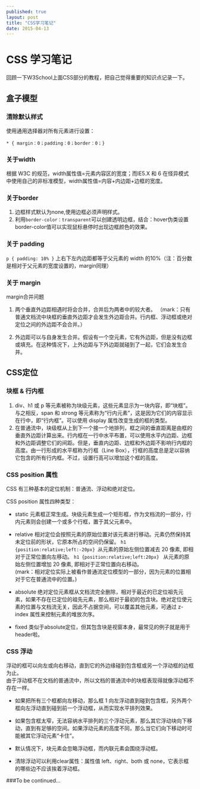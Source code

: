```yaml
---
published: true
layout: post
title: "CSS学习笔记"
date: 2015-04-13
---
```


# CSS 学习笔记 

回顾一下W3School上面CSS部分的教程，把自己觉得重要的知识点记录一下。

## 盒子模型

### 清除默认样式

使用通用选择器对所有元素进行设置： 

``` 
* { margin：0；padding：0；border：0；}
```

### 关于width

根据 W3C 的规范，width属性值=元素内容区的宽度；而IE5.X 和 6 在怪异模式中使用自己的非标准模型，width属性值=内容+内边距+边框的宽度。 

### 关于border

1. 边框样式默认为none,使用边框必须声明样式。  
2. 利用`border-color：transparent`可以创建透明边框，结合：hover伪类设置border-color值可以实现鼠标悬停时出现边框颜色的效果。

### 关于 padding

`p { padding: 10% }` 上右下左内边距都等于父元素的 width 的10%（注：百分数是相对于父元素的宽度设置的，margin同理）
 
### 关于 margin

margin合并问题

1. 两个垂直外边距相遇时将会合并，合并后为两者中的较大者。
（mark：只有普通文档流中块框的垂直外边距才会发生外边距合并。行内框、浮动框或绝对定位之间的外边距不会合并。）

2. 外边距可以与自身发生合并。假设有一个空元素，它有外边距，但是没有边框或填充。在这种情况下，上外边距与下外边距就碰到了一起，它们会发生合并。

## CSS定位

### 块框 & 行内框

1. div、h1 或 p 等元素被称为块级元素，这些元素显示为一块内容，即“块框”。与之相反，span 和 strong 等元素称为“行内元素”，这是因为它们的内容显示在行中，即“行内框”。可以使用 display 属性改变生成的框的类型。
2. 在普通流中，块级框从上到下一个接一个地排列，框之间的垂直距离是由框的垂直外边距计算出来。行内框在一行中水平布置，可以使用水平内边距、边框和外边距调整它们的间距。但是，垂直内边距、边框和外边距不影响行内框的高度。由一行形成的水平框称为行框（Line Box），行框的高度总是足以容纳它包含的所有行内框。不过，设置行高可以增加这个框的高度。

### CSS position 属性

CSS 有三种基本的定位机制：普通流、浮动和绝对定位。

CSS position 属性四种类型：

* static 元素框正常生成。块级元素生成一个矩形框，作为文档流的一部分，行内元素则会创建一个或多个行框，置于其父元素中。

* relative 相对定位会按照元素的原始位置对该元素进行移动。元素仍然保持其未定位前的形状，它原本所占的空间仍保留。
  `h1 {position:relative;left:-20px} `从元素的原始左侧位置减去 20 像素, 即相对于正常位置向左移动。
  `h1 {position:relative;left:20px} ` 从元素的原始左侧位置增加 20 像素, 即相对于正常位置向右移动。   
  (mark：相对定位实际上被看作普通流定位模型的一部分，因为元素的位置相对于它在普通流中的位置。)
  
*  absolute 绝对定位元素框从文档流完全删除，相对于最近的已定位祖先元素，如果不存在已定位的祖先元素，那么相对于最初的包含块。绝对定位使元素的位置与文档流无关，因此不占据空间，可以覆盖其他元素，可通过 z-index 属性来控制元素的堆放次序。

* fixed 类似于absolute定位，但其包含块是视窗本身，最常见的例子就是用于header啦。

### CSS 浮动
浮动的框可以向左或向右移动，直到它的外边缘碰到包含框或另一个浮动框的边框为止。  
由于浮动框不在文档的普通流中，所以文档的普通流中的块框表现得就像浮动框不存在一样。

* 如果把所有三个框都向左移动，那么框 1 向左浮动直到碰到包含框，另外两个框向左浮动直到碰到前一个浮动框，从而实现水平排列效果。

* 如果包含框太窄，无法容纳水平排列的三个浮动元素，那么其它浮动块向下移动，直到有足够的空间。如果浮动元素的高度不同，那么当它们向下移动时可能被其它浮动元素“卡住”。

* 默认情况下，块元素会忽略浮动框，而内联元素会围绕浮动框。

* 清除浮动可以利用clear属性：属性值 left、right、both 或 none，它表示框的哪些边不应该挨着浮动框。


###To be continued...
